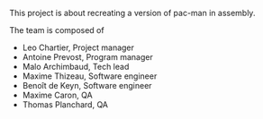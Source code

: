 This project is about recreating a version of pac-man in assembly.

The team is composed of
- Leo Chartier, Project manager
- Antoine Prevost, Program manager
- Malo Archimbaud, Tech lead
- Maxime Thizeau, Software engineer
- Benoît de Keyn, Software engineer
- Maxime Caron, QA
- Thomas Planchard, QA

